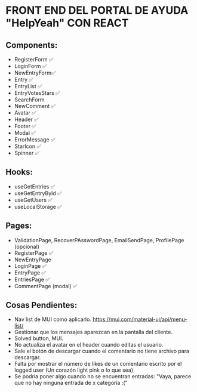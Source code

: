 # FRONT END DEL PORTAL DE AYUDA "HelpYeah" CON REACT

## Components:

- RegisterForm ✅
- LoginForm ✅
- NewEntryForm✅
- Entry ✅
- EntryList ✅
- EntryVotesStars ✅
- SearchForm
- NewComment ✅
- Avatar ✅
- Header ✅
- Footer ✅
- Modal ✅
- ErrorMessage ✅
- StarIcon ✅
- Spinner ✅

## Hooks:

- useGetEntries ✅
- useGetEntryById ✅
- useGetUsers ✅
- useLocalStorage ✅

## Pages:

- ValidationPage, RecoverPAsswordPage, EmailSendPage, ProfilePage (opcional)
- RegisterPage ✅
- NewEntryPage
- LoginPage ✅
- EntryPage ✅
- EntriesPage ✅
- CommentPage (modal) ✅

## Cosas Pendientes:

- Nav list de MUI como aplicarlo. https://mui.com/material-ui/api/menu-list/
- Gestionar que los mensajes aparezcan en la pantalla del cliente.
- Solved button, MUI.
- No actualiza el avatar en el header cuando editas el usuario.
- Sale el botón de descargar cuando el comentario no tiene archivo para descargar.
- Falta por mostrar el número de likes de un comentario escrito por el logged user (Un corazón light pink o lo que sea)
- Se podría poner algo cuando no se encuentran entradas: "Vaya, parece que no hay ninguna entrada de x categoría :("
